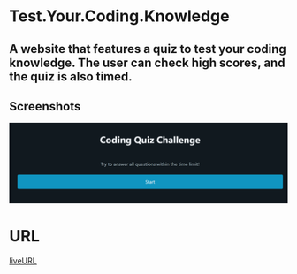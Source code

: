 # Test.Your.Coding.Knowledge
## A website that features a quiz to test your coding knowledge. The user can check high scores, and the quiz is also timed.

## Screenshots
![Screenshot of quiz start screen](./assets/Screenshots/Screenshot%202023-11-15%20182021.png)

# URL

[liveURL](https://rachaelkstokes.github.io/Test.Your.Coding.Knowledge/)